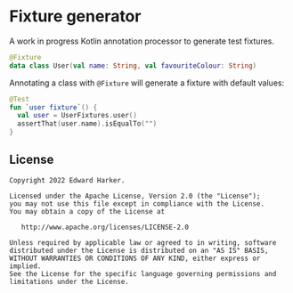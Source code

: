 # Fixture generator
A work in progress Kotlin annotation processor to generate test fixtures.
```Kotlin
@Fixture
data class User(val name: String, val favouriteColour: String)
```
Annotating a class with `@Fixture` will generate a fixture with default values:
```Kotlin
@Test
fun `user fixture`() {
  val user = UserFixtures.user()
  assertThat(user.name).isEqualTo("")
}
```


## License

    Copyright 2022 Edward Harker.

    Licensed under the Apache License, Version 2.0 (the "License");
    you may not use this file except in compliance with the License.
    You may obtain a copy of the License at

       http://www.apache.org/licenses/LICENSE-2.0

    Unless required by applicable law or agreed to in writing, software
    distributed under the License is distributed on an "AS IS" BASIS,
    WITHOUT WARRANTIES OR CONDITIONS OF ANY KIND, either express or implied.
    See the License for the specific language governing permissions and
    limitations under the License.
